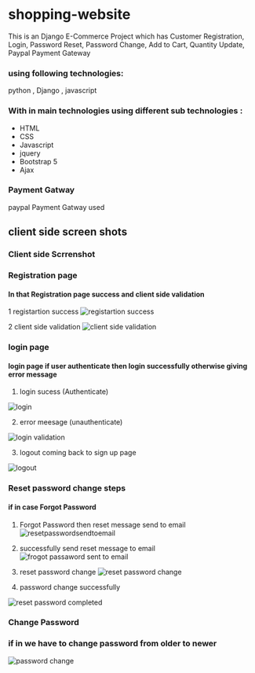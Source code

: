 # shopping-website
This is an Django E-Commerce Project which has Customer Registration, Login, Password Reset, Password Change, Add to Cart, Quantity Update, Paypal Payment Gateway 

### using following technologies:

python , Django , javascript

### With in main technologies using  different sub technologies : 

- HTML
- CSS
- Javascript
- jquery
- Bootstrap 5
- Ajax

### Payment Gatway 

paypal Payment Gatway used 

## client side screen shots

### Client side Scrrenshot 

### Registration page 

#### In that Registration page success and  client side validation

1 registartion success
![registartion success](https://user-images.githubusercontent.com/70846234/179485510-b950e033-2ac4-40d0-9ded-c9df0b5d24b1.png)

2 client side validation
![client side validation ](https://user-images.githubusercontent.com/70846234/179485642-9daae934-6b39-42ef-ba97-c597ace74027.png)


### login page

#### login page if user authenticate then login successfully otherwise giving error message 

1. login sucess (Authenticate)

![login](https://user-images.githubusercontent.com/70846234/179486466-6a9e13c8-f0eb-4757-a41a-61c30c2cffc4.png)

2. error meesage (unauthenticate)


![login validation](https://user-images.githubusercontent.com/70846234/179486522-945273ca-2779-4dc9-bf8b-0161b6ee2bff.png)

3. logout coming back to sign up page 

![logout](https://user-images.githubusercontent.com/70846234/179486637-f1fc2aaf-b4b4-4761-a9df-165bbf4ccb4a.png)

### Reset password change steps 
#### if in case Forgot Password

1. Forgot Password then reset message send to email 
 ![resetpasswordsendtoemail](https://user-images.githubusercontent.com/70846234/179487558-ce261998-8fba-4a5c-8e2f-79e1326f13c3.png)
2. successfully send reset message to email
![frogot passaword sent to email](https://user-images.githubusercontent.com/70846234/179487702-c52e793e-56e5-49d3-973d-de5f60723b4f.png)

3. reset password change 
![reset password change](https://user-images.githubusercontent.com/70846234/179487740-7396e04a-07a0-4df0-88d2-d52342e030e0.png)

4. password change successfully


![reset password completed](https://user-images.githubusercontent.com/70846234/179487767-29d2cb09-3d42-4089-a786-138a72ea377c.png)

### Change Password 

### if in we have to change password from older to newer 

![password change ](https://user-images.githubusercontent.com/70846234/179488222-698d9830-85a1-4c97-8b5d-0c53690eda83.png)

